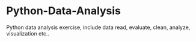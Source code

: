 # Python-Data-Analysis
Python data analysis exercise, include data read, evaluate, clean, analyze, visualization etc..
